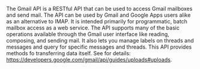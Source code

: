 The Gmail API is a RESTful API that can be used to access Gmail mailboxes and send mail. The API can be used by Gmail and Google Apps users alike as an alternative to IMAP. It is intended primarily for programmatic, batch mailbox access as a web service. The API supports many of the basic operations available through the Gmail user interface like reading, composing, and sending mail. It also lets you manage labels on threads and messages and query for specific messages and threads. This API provides methods fo transferring data itself. See for details: https://developers.google.com/gmail/api/guides/uploads#uploads.